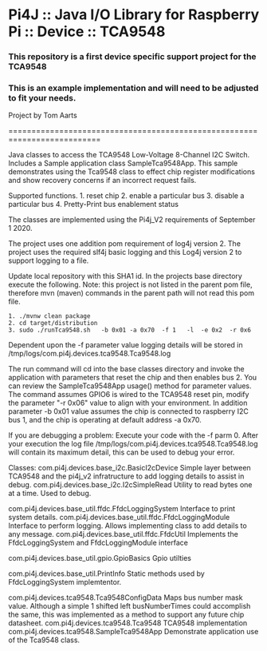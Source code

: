 Pi4J :: Java I/O Library for Raspberry Pi :: Device :: TCA9548
==========================================================================

### This repository is a first device specific support project for the TCA9548

### This is an example implementation and will need to be adjusted to fit your needs.

Project by Tom Aarts

==========================================================================
            
Java classes to access the TCA9548 Low-Voltage 8-Channel I2C Switch.  Includes
a Sample application class SampleTca9548App. This sample demonstrates using
the Tca9548 class to effect chip register modifications and show recovery
concerns if an incorrect request fails.

Supported functions.
    1. reset chip
    2. enable a particular bus
    3. disable a particular bus
    4. Pretty-Print bus enablement status

The classes are implemented using the Pi4j_V2 requirements of September 1 2020.

The project uses one addition pom requirement of log4j version 2. The project
uses the required slf4j basic logging and this Log4j version 2 to support
logging to a file.

Update local repository with this SHA1 id.
In the projects base directory execute the following. Note: this project is not
listed in the parent pom file, therefore mvn (maven) commands in the parent
path will not read this pom file.

    1. ./mvnw clean package
    2. cd target/distribution
    3. sudo ./runTca9548.sh   -b 0x01 -a 0x70  -f 1   -l  -e 0x2  -r 0x6

    
Dependent upon the -f parameter value logging details will be stored in
/tmp/logs/com.pi4j.devices.tca9548.Tca9548.log

The run command will cd into the base classes directory and invoke the
application with parameters that reset the chip and then enables bus 2.
   You can review the SampleTca9548App usage() method for parameter values.
 The command assumes GPIO6 is wired to the TCA9548 reset pin, modify the
 parameter "-r 0x06" value to align with your environment.  In addition
 parameter -b 0x01 value assumes the chip is connected to raspberry I2C bus 1,
 and the chip is operating at default address -a 0x70.

If you are debugging a problem:  Execute your code with the -f parm 0. After
your execution the log file /tmp/logs/com.pi4j.devices.tca9548.Tca9548.log
will contain its maximum detail, this can be used to debug your error.

Classes:
com.pi4j.devices.base_i2c.BasicI2cDevice  Simple layer between TCA9548 and the
 pi4j_v2 infratructure to add logging details to assist in debug.
com.pi4j.devices.base_i2c.I2cSimpleRead  Utility to read bytes one at a time.
Used to debug.

com.pi4j.devices.base_util.ffdc.FfdcLoggingSystem Interface to print system details.
com.pi4j.devices.base_util.ffdc.FfdcLoggingModule Interface to perform logging.
Allows implementing class to add details to any message.
com.pi4j.devices.base_util.ffdc.FfdcUtil   Implements the FfdcLoggingSystem and
FfdcLoggingModule interface

com.pi4j.devices.base_util.gpio.GpioBasics  Gpio utilties

com.pi4j.devices.base_util.PrintInfo  Static methods used by FfdcLoggingSystem
implemtentor.

com.pi4j.devices.tca9548.Tca9548ConfigData Maps bus number mask value. Although
 a simple 1 shifted left busNumberTimes could accomplish the same, this was
 implemented as a method to support any future chip datasheet.
com.pi4j.devices.tca9548.Tca9548 TCA9548 implementation
com.pi4j.devices.tca9548.SampleTca9548App  Demonstrate application use of the
Tca9548 class.



